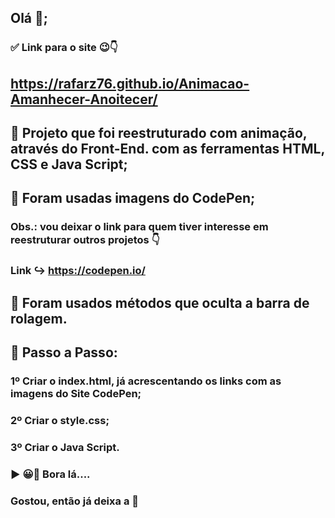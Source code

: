 ## Olá 👋;

### ✅ Link para o site 😉👇

## https://rafarz76.github.io/Animacao-Amanhecer-Anoitecer/

## 🔵 Projeto que foi reestruturado com animação, através do Front-End. com as ferramentas HTML, CSS e Java Script;

## 🔵 Foram usadas imagens do CodePen;
### Obs.: vou deixar o link para quem tiver interesse em reestruturar outros projetos 👇
### Link ↪ https://codepen.io/

## 🔵 Foram usados métodos que oculta a barra de rolagem.

## 🚀 Passo a Passo:

### 1º Criar o index.html, já acrescentando os links com as imagens do Site CodePen;

### 2º Criar o style.css;

### 3º Criar o  Java Script.

### ▶ 😀👀 Bora lá....


### Gostou, então já deixa a 🌟
